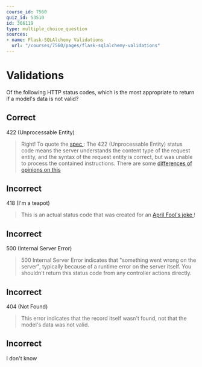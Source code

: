 ```yaml
---
course_id: 7560
quiz_id: 53510
id: 366119
type: multiple_choice_question
sources:
- name: Flask-SQLAlchemy Validations
  url: "/courses/7560/pages/flask-sqlalchemy-validations"
---
```


# Validations

Of the following HTTP status codes, which is the most appropriate to return if a
model's data is not valid?

## Correct

422 (Unprocessable Entity)

> Right! To quote the [spec
> ](https://datatracker.ietf.org/doc/html/rfc4918#section-11.2): The 422
> (Unprocessable Entity) status code means the server understands the content type
> of the request entity, and the syntax of the request entity is correct, but was
> unable to process the contained instructions. There are some [differences of
> opinions on this ](https://stackoverflow.com/a/20215807)

## Incorrect

418 (I'm a teapot)

> This is an actual status code that was created for an [April Fool's joke
> ](https://developer.mozilla.org/en-US/docs/Web/HTTP/Status/418)!

## Incorrect

500 (Internal Server Error)

> 500 Internal Server Error indicates that "something went wrong on the server",
> typically because of a runtime error on the server itself. You shouldn't return
> this status code from any controller actions directly.

## Incorrect

404 (Not Found)

> This error indicates that the record itself wasn't found, not that the model's
> data was not valid.

## Incorrect

I don't know
